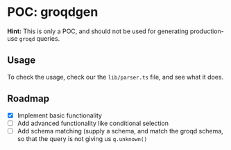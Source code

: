# POC: groqdgen

**Hint:** This is only a POC, and should not be used for generating production-use `groqd` queries.

## Usage

To check the usage, check our the `lib/parser.ts` file, and see what it does.

## Roadmap

- [x] Implement basic functionality
- [ ] Add advanced functionality like conditional selection
- [ ] Add schema matching (supply a schema, and match the groqd schema, so that the query is not giving us `q.unknown()`
